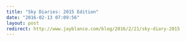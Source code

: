 ```yaml
---
title: "Sky Diaries: 2015 Edition"
date: "2016-02-13 07:09:56"
layout: post
redirect: http://www.jayblanco.com/blog/2016/2/21/sky-diary-2015
---
```

